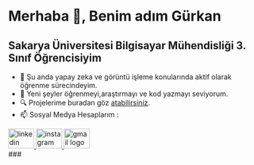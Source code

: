 # Merhaba 👋, Benim adım Gürkan

## Sakarya Üniversitesi Bilgisayar Mühendisliği 3. Sınıf Öğrencisiyim

- 🧠 Şu anda yapay zeka ve görüntü işleme konularında aktif olarak öğrenme sürecindeyim.
- 🌱 Yeni şeyler öğrenmeyi,araştırmayı ve kod yazmayı seviyorum.
- 🔍 Projelerime buradan göz [atabilirsiniz](https://github.com/Gurkahramann?tab=repositories).
- 📫 Sosyal Medya Hesaplarım :
<div align="left">
  <a href="https://www.linkedin.com/in/gurkahraman16/">
    <img src="https://raw.githubusercontent.com/maurodesouza/profile-readme-generator/master/src/assets/icons/social/linkedin/default.svg" width="52" height="40" alt="linkedin logo"  />
  </a>
  <a href="https://www.instagram.com/gurkahramann">
    <img src="https://raw.githubusercontent.com/maurodesouza/profile-readme-generator/master/src/assets/icons/social/instagram/default.svg" width="52" height="40" alt="instagram logo"  />
  </a>
  <a href="mailto:gurkankhrmn24@gmail.com">
    <img src="https://raw.githubusercontent.com/maurodesouza/profile-readme-generator/master/src/assets/icons/social/gmail/default.svg" width="52" height="40" alt="gmail logo"  />
  </a>
</div>
###
